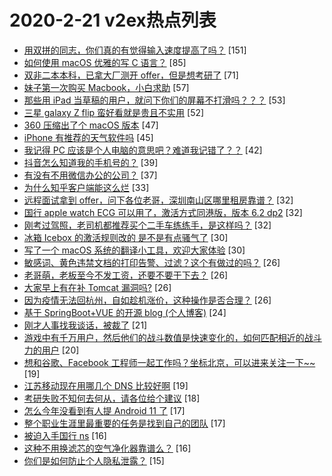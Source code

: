 # 2020-2-21 v2ex热点列表

+ [用双拼的同志，你们真的有觉得输入速度提高了吗？](https://www.v2ex.com/t/646361#reply151) [151]
+ [如何使用 macOS 优雅的写 C 语言？](https://www.v2ex.com/t/646265#reply85) [85]
+ [双非二本本科，已拿大厂测开 offer，但是想考研了](https://www.v2ex.com/t/646281#reply71) [71]
+ [妹子第一次购买 Macbook，小白求助](https://www.v2ex.com/t/646299#reply57) [57]
+ [那些用 iPad 当草稿的用户，就问下你们的屏幕不打滑吗？？？](https://www.v2ex.com/t/646263#reply53) [53]
+ [三星 galaxy Z flip 蛮好看就是贵且不实用](https://www.v2ex.com/t/646266#reply52) [52]
+ [360 压缩出了个 macOS 版本](https://www.v2ex.com/t/646356#reply47) [47]
+ [iPhone 有推荐的天气软件吗](https://www.v2ex.com/t/646300#reply45) [45]
+ [我记得 PC 应该是个人电脑的意思吧？难道我记错了？？](https://www.v2ex.com/t/646309#reply42) [42]
+ [抖音怎么知道我的手机号的？](https://www.v2ex.com/t/646255#reply39) [39]
+ [有没有不用微信办公的公司？](https://www.v2ex.com/t/646352#reply37) [37]
+ [为什么知乎客户端能这么烂](https://www.v2ex.com/t/646312#reply33) [33]
+ [远程面试拿到 offer，问下各位老哥，深圳南山区哪里租房靠谱？](https://www.v2ex.com/t/646275#reply32) [32]
+ [国行 apple watch ECG 可以用了，激活方式同港版，版本 6.2 dp2](https://www.v2ex.com/t/646303#reply32) [32]
+ [刚考过驾照，老司机都推荐买个二手车练练手，是这样吗？](https://www.v2ex.com/t/646334#reply32) [32]
+ [冰箱 Icebox 的激活规则改的 是不是有点骚气了](https://www.v2ex.com/t/646258#reply30) [30]
+ [写了一个 macOS 系统的翻译小工具，欢迎大家体验](https://www.v2ex.com/t/646377#reply30) [30]
+ [敏感词、黄色违禁文档的打印告警、过滤？这个有做过的吗？](https://www.v2ex.com/t/646407#reply26) [26]
+ [老哥萌，老板至今不发工资，还要不要干下去？](https://www.v2ex.com/t/646477#reply26) [26]
+ [大家早上有在补 Tomcat 漏洞吗?](https://www.v2ex.com/t/646310#reply26) [26]
+ [因为疫情无法回杭州，自如趁机涨价，这种操作是否合理？](https://www.v2ex.com/t/646365#reply26) [26]
+ [基于 SpringBoot+VUE 的开源 blog (个人博客)](https://www.v2ex.com/t/646290#reply24) [24]
+ [刚才人事找我谈话，被裁了](https://www.v2ex.com/t/646391#reply21) [21]
+ [游戏中有千万用户，然后他们的战斗数值是快速变化的，如何匹配相近的战斗力的用户](https://www.v2ex.com/t/646388#reply20) [20]
+ [想和谷歌、Facebook 工程师一起工作吗？坐标北京，可以进来关注一下~~](https://www.v2ex.com/t/646288#reply19) [19]
+ [江苏移动现在用哪几个 DNS 比较好啊](https://www.v2ex.com/t/646384#reply19) [19]
+ [考研失败不知何去何从，请各位给个建议](https://www.v2ex.com/t/646348#reply18) [18]
+ [怎么今年没看到有人提 Android 11 了](https://www.v2ex.com/t/646256#reply17) [17]
+ [整个职业生涯里最重要的任务是找到自己的团队](https://www.v2ex.com/t/646264#reply17) [17]
+ [被迫入手国行 ns](https://www.v2ex.com/t/646463#reply16) [16]
+ [这种不用换滤芯的空气净化器靠谱么？](https://www.v2ex.com/t/646274#reply16) [16]
+ [你们是如何防止个人隐私泄露？](https://www.v2ex.com/t/646458#reply15) [15]
